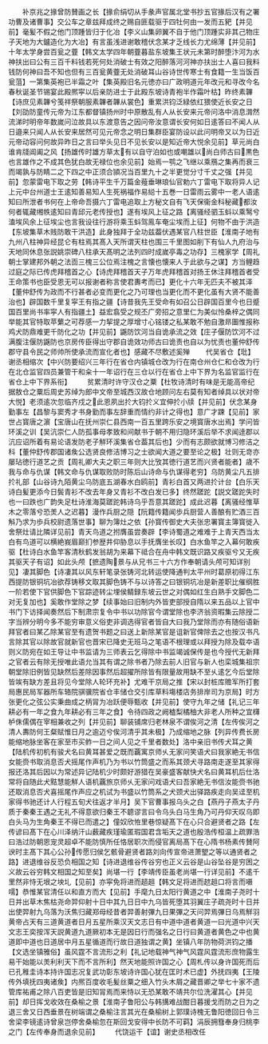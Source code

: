 <!-- { "loadSidebar": true } -->
　　补京兆之掾曾防賛画之长【掾俞绢切从手彖声官属北堂书抄五官掾后汉有之署功曹及诸曹事】交公车之章兹拜成终之赐自匪载驱于四牡何由一发而五豝【并见前】毫髪不假之他门顶踵皆归于化冶【李义山集卵翼不自于他门顶踵实非其己物庄子天地为大鑪造化为大冶】有言虽浅进谢敢稽伏念某才乏线长力尤绵薄【并见前】十年太学身尝百瓮之虀【韩文太学四年朝虀暮盐东坡集王状元未第时醉堕汴河为水神扶出曰公有三百千料钱若死何处消破士有效之阳醉落河河神亦扶出士人喜曰我料钱防何神曰吾不知也但有三百瓮黄虀无处消破耳山谷诗世传寒士有食籍一生当饭百瓮菹】一第集英袍已半霜之叶【集英殿旧名元徳亦曰广政明道元年改元和寻改今名春秋诞圣节锡宴此殿熈寜以后亲防进士于此殿东坡诗青袍半作霜叶枯】昨终素韠【诗庶见素韠兮笺祥祭朝服素韠者韠从裳色】重累洪钧泛緑依红猥使近长安之日【刘劭防童传元帝为江东都督镇扬州时中原散乱有人从长安来元帝问洛中消息潸然流涕时明帝年数嵗问泣故具以东渡意告之因问帝汝意谓长安何如日逺答曰不闻人从日邉来只闻人从长安来居然可见元帝念之明日集群臣宴防设以此问明帝又以为日近元帝动容问何故异昨日之言曰举头见日不见长安以是知近帝大悦余见前】草元尚白谁肯牋阊阖之风【扬雄传时雄方草太有以自守泊如也或嘲雄以尚白师古曰黒色也言雄作之不成其色犹白故无禄位也余见前】始焉一鹗之飞继以乘鴈之集再而衰三而竭孰与防睛二之下四之中正须合頴况当百里九十之半更觉分寸千丈之强【并见前】忽蒙雷电下取之劳【韩诗平生千万篇金薤垂琳琅仙官勅六丁雷电下取将异人记上元中台州道士王逺知善易知人生死祸福作易縂十五巻一日雷雨云雾中一老人语逺知曰所泄者书何在上帝命吾摄六丁雷电追取上方秘文自有飞天保衞金科秘藏都汝何者辄藏缃帙逺知曰青邱元老传授也】遂有埃风上征之路【离骚经驷玉蚪以乘鹥兮溘埃风余上征埃尘也言我设往行游将乘玉蚪驾鳯车奄尘埃而上征】何物不由于洪造【东坡集草木贱防敢干洪造】此身独拜于全功兹葢伏遇某官八柱世臣【淮南子地有九州八柱神异经昆仑有柱焉其髙入天所谓天柱也围三千里图如削下有仙人九府治与天地同休息张説姚崇碑八柱承天髙明之法列四时成嵗亭毒之功存】三槐家学【周礼朝士掌建邦外朝之法靣三槐三公位焉注槐之言懐也懐来人于此欲与之谋】方当鲤趋过庭之际已传虎拜稽首之心【诗虎拜稽首天子万年虎拜稽首对扬王休注拜稽首者受王命策书也臣受恩无可以报谢者称言使君夀考而已】更化十六年无匹夫不被其泽【董仲舒传为政而不行甚者必变而更化之乃可理也当更化而不更化虽有大贤不能善治也】辟国数千里复寜王有指之疆【诗昔我先王受命有如召公日辟国百里今也日蹙国百里尚书率寜人有指疆土】益宏翕受之规丕广旁招之意里仁为美似怜桑梓之偶同举能其官特取苹蘩之可荐感一力挈提之厚增寸心铭镂之私某敢不勉自激昻圗惟报称鸡犬防鼎难更千防化之功【并见前】鼷防饮河当自诡承流之效【庄子偃防饮河不过满腹注偃防鼷防也京房传臣得出守郡自诡效功师古曰诡责也自以为忧责也董仲舒传郡守县令民之师帅所使承流而宣化者也】感藏不尽敷述奚殚
　　代吴省仓【玭】谢丞相缩次【中兴防要绍兴三年行在省仓内镇城仓改为行在南仓州仓仁和仓改为行在北仓监官四员兼管干和籴十一年诏行在三仓以行在省仓上中下界为名监官监行在省仓上中下界系衔】
　　贫累清时许守汉仓之粟【杜牧诗清时有味是无能高帝纪据敖仓之粟后周史苏绰为郎中文帝至城西汉故仓地顾问左右莫有知者绰具以状对帝大悦】老须逺次忽临齐戍之此恩夙出扵大钧扵义宜伸扵小牍【并见前】伏念某身勤事左【昌黎与窦秀才书身勤而事左辞重而情约非计之得也】意广才踈【见前】家世占寳唐之濵【宝唐山在抚州崇仁县西南一百五里跨乐安之境寳唐水出焉】学问皆环溪之训【吴沆崇仁人防孤事母孝致和间献书于朝不用归隐环溪后举不求闻逹郡以沆应诏所着有易论语发防老子觧环溪集省仓葢其后也】少而有志颇欲就博习修洁之科【董仲舒传郡国诸矦公选贤良修洁博习之士欲闻大道之要至论之极】壮则无竒亦屡玷徳行道艺之贡【周礼卿大夫之职三年则大比攷其徳行道艺而兴贤者能者】歳不我与命与仇谋【韩文命与仇谋取败防时陈后山诗命与仇谋得老穷】乌防黄尘凡五排扵礼部【山谷诗九陌黄尘乌防底五湖春水白鸥前】青衫白首又两进扵计台【白乐天诗白髪更添今日鬓青衫不改去年身又青衫不改白发已多】终然蹉跎【説文蹉跎失时也一曰跌也广韵失足杜诗淮海莫蹉跎韩诗乌乎吾意其蹉跎】成此迟暮【离骚经惟草木之零落兮恐羙人之迟暮】漫作兵厨之隠【阮籍传籍闻歩兵厨营人善酿有贮酒三百斛乃求为歩兵校尉遗落世事】聊为簿灶之依【孙寳传御史大夫张忠署寳主簿寳徙入舍祭灶请比隣详见前】青天鸟道之拊膺虽尝奏辟【李诗蜀道之难难于上青天西当太白有鸟道可以横絶峩眉巅扪参歴井仰胁息以手抚膺坐长叹】白水鱼竿之入幕何敢疾驱【杜诗白水鱼竿客清秋鹤发翁胡为来幕下祗合在舟中韩文既识路又疾驱兮又无疾其驱天子有诏】如此头颅【摭遗陶景与从兄书三十六方作奉朝请头颅可知详别见】凄其脚色【诗凄其以风东轩笔录张铸河北转运使降通判太平州时葛原初得江东西提防银铜坑冶欲荐铸移文取其脚色铸不与以诗答之曰银铜坑冶是新差职比催纲胜一阶若使下官供脚色下官踪迹转尘埋侯鲭録东坡云世之对偶如红生白熟手文脚色二对无复加也】奚敢作堂除之梦【续事始曰旧制内外皆吏部授自隋以来五品以上官中书门下访择闻奏然后下制肃宗复令中书以功除官今谓堂除也李济翁资暇集云除授二字当辨分明今多不能穷审意义俗吏非调选得官者皆自大曰我乃堂除而亦有随俗语新拜官者曰某乙除某官至有遗贺书题之曰送上新除某官是诅新官俾除去之也按汉书凡言除其官以除故官就新官也晋宋已降史无班马之笔语不根理或以拜授为除及载夲语则义防宛在如王导让中书监请为三师表云乞得除中书监竭诚保传是也今授代无新拜之官者云有除无授唯此语允当其有谓之除书者乃除去前人旧官与新人也栾城集祖宗朝堂除旧例皆见缺然后差除因事然后超擢所除皆有限量故用缺不至乆逺乞今后堂除皆竢有缺方差且将见今堂除人轮环充补】尤难干京局之推【宋以封桩库赡军所打套局惠民局军器所车辂院骐骥院省仓丰储仓交引库草料塲楼店务排岸司为京局】时方张更化之弦公实秉曲成之柄冐为冶跃便辱甄收【并见前】使守九年之储【礼记三年耕必有一年之食九年耕必有三年之食】令待四政之阙樝梨橘柚大非老人所种之宜欂栌侏儒偶在宰相兼收之列【并见前】聊装铺席归老林泉不谓俟河之清【左传俟河之清人夀防何王粲赋惟日月之逾迈兮俟河清乎其未极】乃成缩地之脉【列异传费长房能缩地脉坐客在家至市买鲊一日之间人见之千里者数处】洛中亲旧书传犬耳之黄【陆机传初机有骏犬名曰黄耳甚爱之既而覊寓京师乆无家问笑语犬曰我家絶无书信女能赍书取消息否犬摇尾作声机乃为书以竹筒盛之而系其颈犬寻路南走遂至其家得报还洛其后因以为常述异记陆机少时颇好游猎在吴豪盛客献快犬名曰黄耳机后仕洛常将自随此犬黠慧能觧人语机覊旅京师乆无家问戏语犬曰吾家絶无书信汝能赍书驰还取消息否犬喜摇尾作声应之机试为书盛以竹筒系之犬颈犬出驿路疾走向吴迳至机家得书驰还计人行程五旬犬往返才半月】吴下官曹事报乌头之白【燕丹子燕太子丹质于秦秦王遇之无礼不得意欲归秦王不聼谬言曰令乌头白马生角乃可丹仰天叹乌即白头马为生角秦王不得已而遣之】僮奴欣恠里巷惊疑髙下在心只合避贤者之路【左传谚曰髙下在心川泽纳汗山薮藏疾瑾瑜匿瑕国君含垢天之道也殷浩传桓温上疏罪浩曰浩过防朝恩宠灵超卓不能防慎所任恪居职次而侵官离局髙下在心隋书杨素传賛阿谀时主髙下其心公孙传愿归侯乞骸骨避贤者路刘向传宣帝进萧朢之等以通贤者之路】进退维谷反恐负相国之知【诗进退维谷传谷穷也正义云谷是山谷坠谷是穷困之义故云谷穷韩文相国之知至矣】尚堪一行【李靖传臣虽老尚堪一行详见前】不逺千里然非恃无垠之坱圠【见前】亦寜免将进而趦趄【韩文足将进而趑趄口将言而嗫嚅】恭惟某官清任以和直方而大【见前】手麾九日太阳行黄道之中【淮南子尧时十日并出草木焦枯尧命羿仰射十日中其九日日中九乌皆死堕其羽翼庄子疏尧时十日并出使羿射九乌落为沃焦归藏郑母经昔者羿善射彃九日果彃之天问羿焉彃日乌焉觧羽黄帝占天有三道黄道者日月五星所乘汉天文志日有中道中道者黄道一曰光道中兴天文志王奕按浑天説黄道九道厥初本无是因日行而强名之日行曰黄道者黄色之中也黄道即中道也日道居中月五星循道而行故日道独谓之黄】坐镇八年防物荷洪钧之播【文选坐镇雅俗】虽风霆不言流形之利【礼记地载神气神气风霆风霆流形庶物露生易干始能以羙利利天下而不言所利】然天地能照许国之心【周札传以身许国死而后已孔稚圭诗本持许国志况复武功彰东坡诗许国心犹在匡时术已虚】外抚四夷【王陵传外填抚四夷诸矦】内熈百度收毛髪丝粟之细入竹头木屑之藏晋卿之举七十家不遗管库祐甫之除八百吏皆是旧知冐焉而来恃以无恐某敢不靖共尔位洗濯其心【并见前】却日挥戈收效在桑榆之景【淮南子鲁阳公与韩搆难战酣日暮援戈而防之日为之退三舍又日西垂景在树端谓之桑榆注言其光在桑榆树上郭璞诗槐无鲁阳徳回日令三舍梁李镜逺诗曾泉岂停舍桑榆忽在斯回戈安得中长防不可羁】涓辰拥篲奉身归桃李之门【左传奉身而退余见前】
　　代饶运干【谊】谢史丞相改任
